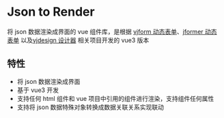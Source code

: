 # Json to Render

将 json 数据渲染成界面的 vue 组件库，是根据 [vjform 动态表单](https://github.com/fyl080801/vjform)、[jformer 动态表单](https://github.com/fyl080801/jformer) 以及[vjdesign 设计器](https://github.com/fyl080801/vjdesign) 相关项目开发的 vue3 版本

## 特性

- 将 json 数据渲染成界面
- 基于 vue3 开发
- 支持任何 html 组件和 vue 项目中引用的组件进行渲染，支持组件任何属性
- 支持将 json 数据特殊对象转换成数据关联关系实现联动
